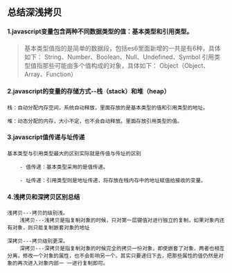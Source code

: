 ## 总结深浅拷贝

#### 1.javascript变量包含两种不同数据类型的值：基本类型和引用类型。

> 基本类型值指的是简单的数据段，包括es6里面新增的一共是有6种，具体如下：
    String、Number、Boolean、Null、Undefined、Symbol
> 引用类型值指那些可能由多个值构成的对象，具体如下：
    Object（Object、Array、Function）

#### 2.javascript的变量的存储方式--栈（stack）和堆（heap）

    栈：自动分配内存空间，系统自动释放，里面存放的是基本类型的值和引用类型的地址。

    堆：动态分配的内存，大小不定，也不会自动释放。里面存放引用类型的值。

#### 3.javascript值传递与址传递
    基本类型与引用类型最大的区别实际就是传值与传址的区别

        - 值传递：基本类型采用的是值传递。

        - 址传递：引用类型则是地址传递，将存放在栈内存中的地址赋值给接收的变量。

#### 4.浅拷贝和深拷贝区别总结
    浅拷贝---拷贝的级别浅。
        浅拷贝---浅拷贝是指复制对象的时候，只对第一层键值对进行独立的复制，如果对象内还有对象，则只能复制嵌套对象的地址

    深拷贝---拷贝级别更深。
        深拷贝---深拷贝是指复制对象的时候完全的拷贝一份对象，即使嵌套了对象，两者也相互分离，修改一个对象的属性，也不会影响另一个。其实只要递归下去，把那些属性的值仍然是对象的再次进入对象内部一 一进行复制即可。